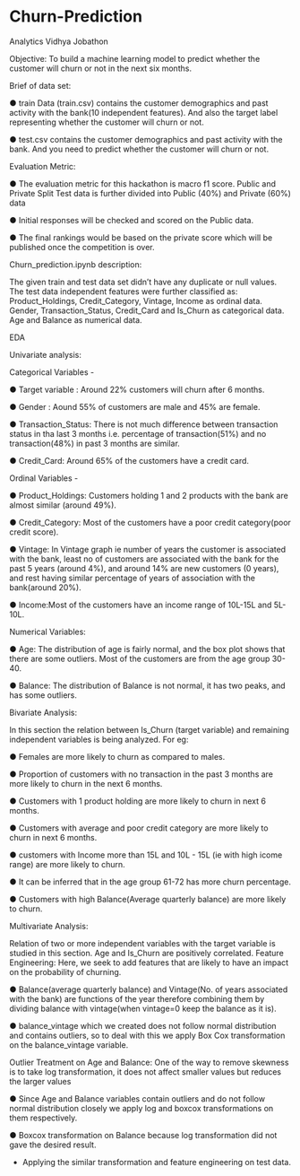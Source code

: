 # Churn-Prediction
Analytics Vidhya Jobathon

Objective: To build a machine learning model to predict whether the customer will churn
or not in the next six months.


Brief of data set:

● train Data (train.csv) contains the customer demographics and past activity with
the bank(10 independent features). And also the target label representing
whether the customer will churn or not.


● test.csv contains the customer demographics and past activity with the bank. And
you need to predict whether the customer will churn or not.


Evaluation Metric:

● The evaluation metric for this hackathon is macro f1 score.
Public and Private Split
Test data is further divided into Public (40%) and Private (60%) data

● Initial responses will be checked and scored on the Public data.

● The final rankings would be based on the private score which will be published
once the competition is over.


Churn_prediction.ipynb description:

The given train and test data set didn’t have any duplicate or null values.
The test data independent features were further classified as:
Product_Holdings, Credit_Category, Vintage, Income as ordinal data.
Gender, Transaction_Status, Credit_Card and Is_Churn as categorical data.
Age and Balance as numerical data.


EDA


Univariate analysis:


Categorical Variables -

● Target variable : Around 22% customers will churn after 6 months.

● Gender : Aound 55% of customers are male and 45% are female.

● Transaction_Status: There is not much difference between transaction status in
tha last 3 months i.e. percentage of transaction(51%) and no transaction(48%) in
past 3 months are similar.

● Credit_Card: Around 65% of the customers have a credit card.


Ordinal Variables -

● Product_Holdings: Customers holding 1 and 2 products with the bank are almost
similar (around 49%).

● Credit_Category: Most of the customers have a poor credit category(poor credit
score).

● Vintage: In Vintage graph ie number of years the customer is associated with the
bank, least no of customers are associated with the bank for the past 5 years
(around 4%), and around 14% are new customers (0 years), and rest having
similar percentage of years of association with the bank(around 20%).

● Income:Most of the customers have an income range of 10L-15L and 5L-10L.

Numerical Variables:

● Age: The distribution of age is fairly normal, and the box plot shows that there are
some outliers. Most of the customers are from the age group 30-40.

● Balance: The distribution of Balance is not normal, it has two peaks, and has
some outliers.


Bivariate Analysis:

In this section the relation between Is_Churn (target variable) and remaining
independent variables is being analyzed.
For eg:

● Females are more likely to churn as compared to males.

● Proportion of customers with no transaction in the past 3 months are more likely
to churn in the next 6 months.


● Customers with 1 product holding are more likely to churn in next 6 months.

● Customers with average and poor credit category are more likely to churn in next
6 months.

● customers with Income more than 15L and 10L - 15L (ie with high icome range)
are more likely to churn.

● It can be inferred that in the age group 61-72 has more churn percentage.

● Customers with high Balance(Average quarterly balance) are more likely to churn.


Multivariate Analysis:

Relation of two or more independent variables with the target variable is studied in this
section.
Age and Is_Churn are positively correlated.
Feature Engineering:
Here, we seek to add features that are likely to have an impact on the probability of
churning.

● Balance(average quarterly balance) and Vintage(No. of years associated with the
bank) are functions of the year therefore combining them by dividing balance with
vintage(when vintage=0 keep the balance as it is).

● balance_vintage which we created does not follow normal distribution and
contains outliers, so to deal with this we apply Box Cox transformation on the
balance_vintage variable.


Outlier Treatment on Age and Balance:
One of the way to remove skewness is to take log transformation, it does not affect
smaller values but reduces the larger values

● Since Age and Balance variables contain outliers and do not follow normal
distribution closely we apply log and boxcox transformations on them
respectively.

● Boxcox transformation on Balance because log transformation did not gave the
desired result.
* Applying the similar transformation and feature engineering on test data.
